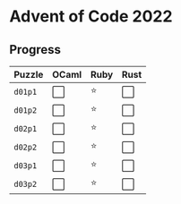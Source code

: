# Advent of Code 2022

## Progress

| Puzzle  | OCaml | Ruby | Rust |
| ------- | ----- | ---- | ---- |
| `d01p1` | ⬜️    | ⭐️   | ⬜️   |
| `d01p2` | ⬜️    | ⭐️   | ⬜️   |
| `d02p1` | ⬜️    | ⭐️   | ⬜️   |
| `d02p2` | ⬜️    | ⭐️   | ⬜️   |
| `d03p1` | ⬜️    | ⭐️   | ⬜️   |
| `d03p2` | ⬜️    | ⭐️   | ⬜️   |

